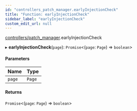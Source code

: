 ```yaml
---
id: "controllers_patch_manager.earlyInjectionCheck"
title: "Function: earlyInjectionCheck"
sidebar_label: "earlyInjectionCheck"
custom_edit_url: null
---
```


[controllers/patch_manager](/api/modules/controllers_patch_manager.md).earlyInjectionCheck

▸ **earlyInjectionCheck**(`page`): `Promise`<(`page`: `Page`) => `boolean`\>

#### Parameters

| Name | Type |
| :------ | :------ |
| `page` | `Page` |

#### Returns

`Promise`<(`page`: `Page`) => `boolean`\>
